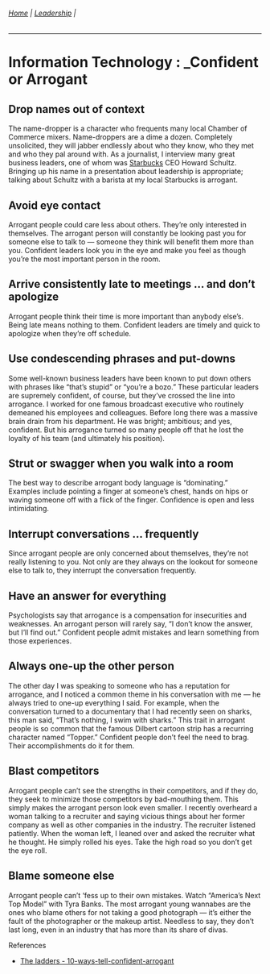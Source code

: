 ###### [Home](https://github.com/RyKaj/Documentation/blob/master/README.md) | [Leadership](https://github.com/RyKaj/Documentation/tree/master/Leadership/README.md) |
------------

# Information Technology : \_Confident or Arrogant


## Drop names out of context

The name-dropper is a character who frequents many local Chamber of
Commerce mixers. Name-droppers are a dime a dozen. Completely
unsolicited, they will jabber endlessly about who they know, who they
met and who they pal around with. As a journalist, I interview many
great business leaders, one of whom
was [Starbucks](https://www.theladders.com/company/starbucks-jobs) CEO
Howard Schultz. Bringing up his name in a presentation about leadership
is appropriate; talking about Schultz with a barista at my local
Starbucks is arrogant.

## Avoid eye contact

Arrogant people could care less about others. They’re only interested in
themselves. The arrogant person will constantly be looking past you for
someone else to talk to — someone they think will benefit them more than
you. Confident leaders look you in the eye and make you feel as though
you’re the most important person in the room.

## Arrive consistently late to meetings … and don’t apologize

Arrogant people think their time is more important than anybody else’s.
Being late means nothing to them. Confident leaders are timely and quick
to apologize when they’re off schedule.

## Use condescending phrases and put-downs

Some well-known business leaders have been known to put down others with
phrases like “that’s stupid” or “you’re a bozo.” These particular
leaders are supremely confident, of course, but they’ve crossed the line
into arrogance. I worked for one famous broadcast executive who
routinely demeaned his employees and colleagues. Before long there was a
massive brain drain from his department. He was bright; ambitious; and
yes, confident. But his arrogance turned so many people off that he lost
the loyalty of his team (and ultimately his position).

## Strut or swagger when you walk into a room

The best way to describe arrogant body language is “dominating.”
Examples include pointing a finger at someone’s chest, hands on hips or
waving someone off with a flick of the finger. Confidence is open and
less intimidating.

## Interrupt conversations … frequently

Since arrogant people are only concerned about themselves, they’re not
really listening to you. Not only are they always on the lookout for
someone else to talk to, they interrupt the conversation frequently.

## Have an answer for everything

Psychologists say that arrogance is a compensation for insecurities and
weaknesses. An arrogant person will rarely say, “I don’t know the
answer, but I’ll find out.” Confident people admit mistakes and learn
something from those experiences.

## Always one-up the other person

The other day I was speaking to someone who has a reputation for
arrogance, and I noticed a common theme in his conversation with me — he
always tried to one-up everything I said. For example, when the
conversation turned to a documentary that I had recently seen on sharks,
this man said, “That’s nothing, I swim with sharks.” This trait in
arrogant people is so common that the famous Dilbert cartoon strip has a
recurring character named “Topper.” Confident people don’t feel the need
to brag. Their accomplishments do it for them.

## Blast competitors

Arrogant people can’t see the strengths in their competitors, and if
they do, they seek to minimize those competitors by bad-mouthing them.
This simply makes the arrogant person look even smaller. I recently
overheard a woman talking to a recruiter and saying vicious things about
her former company as well as other companies in the industry. The
recruiter listened patiently. When the woman left, I leaned over and
asked the recruiter what he thought. He simply rolled his eyes. Take the
high road so you don’t get the eye roll.

## Blame someone else

Arrogant people can’t ‘fess up to their own mistakes. Watch “America’s
Next Top Model” with Tyra Banks. The most arrogant young wannabes are
the ones who blame others for not taking a good photograph — it’s either
the fault of the photographer or the makeup artist. Needless to say,
they don’t last long, even in an industry that has more than its share
of divas.

  

  

  

  

  

  
References

  - [The ladders - 10-ways-tell-confident-arrogant](https://www.theladders.com/career-advice/10-ways-tell-confident-arrogant)

